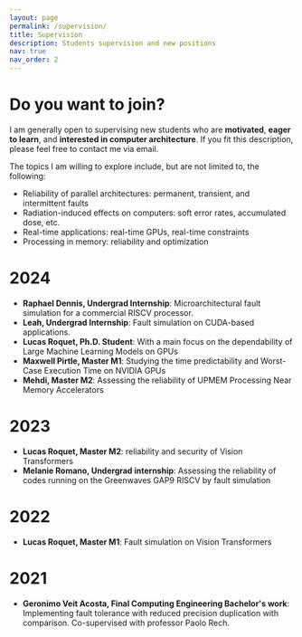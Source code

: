 ```yaml
---
layout: page
permalink: /supervision/
title: Supervision
description: Students supervision and new positions
nav: true
nav_order: 2
---
```


[//]: # (For now, this page is assumed to be a static description of your courses. You can convert it to a collection similar to `_projects/` so that you can have a dedicated page for each course.)

[//]: # ()
[//]: # (Organize your courses by years, topics, or universities, however you like!)

# Do you want to join?

I am generally open to supervising new students who are **motivated**, **eager to learn**, and
**interested in computer architecture**. If you fit this description,
please feel free to contact me via email.

The topics I am willing to explore include, but are not limited to, the following:

- Reliability of parallel architectures: permanent, transient, and intermittent faults
- Radiation-induced effects on computers: soft error rates, accumulated dose, etc.
- Real-time applications: real-time GPUs, real-time constraints
- Processing in memory: reliability and optimization

# 2024
- **Raphael Dennis, Undergrad Internship**: Microarchitectural fault simulation for a commercial RISCV processor.
- **Leah, Undergrad Internship**: Fault simulation on CUDA-based applications.
- **Lucas Roquet, Ph.D. Student**: With a main focus on the dependability of Large Machine Learning Models on GPUs
- **Maxwell Pirtle, Master M1**: Studying the time predictability and Worst-Case Execution Time on NVIDIA GPUs
- **Mehdi, Master M2**: Assessing the reliability of UPMEM Processing Near Memory Accelerators

# 2023

- **Lucas Roquet, Master M2**: reliability and security of Vision Transformers
- **Melanie Romano, Undergrad internship**: Assessing the reliability of codes running on the Greenwaves GAP9 RISCV by fault simulation

# 2022

- **Lucas Roquet, Master M1**: Fault simulation on Vision Transformers

# 2021

- **Geronimo Veit Acosta, Final Computing Engineering Bachelor's work**: Implementing fault tolerance with
  reduced precision duplication with comparison. Co-supervised with professor Paolo Rech.